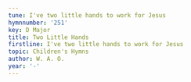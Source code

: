 ```yaml
---
tune: I've two little hands to work for Jesus
hymnnumber: '251'
key: D Major
title: Two Little Hands
firstline: I've two little hands to work for Jesus
topic: Children's Hymns
author: W. A. O.
year: '-'
---
```

